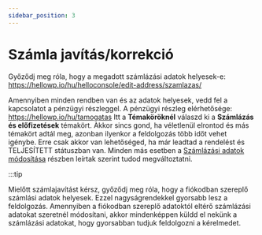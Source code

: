 ```yaml
---
sidebar_position: 3
---
```


# Számla javítás/korrekció


Győződj meg róla, hogy a megadott számlázási adatok helyesek-e: https://hellowp.io/hu/helloconsole/edit-address/szamlazas/

Amennyiben minden rendben van és az adatok helyesek, vedd fel a kapcsolatot a pénzügyi részleggel. A pénzügyi részleg elérhetősége: https://hellowp.io/hu/tamogatas Itt a **Témaköröknél** válaszd ki a **Számlázás és előfizetések** témakört. Akkor sincs gond, ha véletlenül elrontod és más témakört adtál meg, azonban ilyenkor a feldolgozás több időt vehet igénybe. Erre csak akkor van lehetőséged, ha már leadtad a rendelést és TELJESÍTETT státuszban van. Minden más esetben a [Számlázási adatok módosítása](szamlazasi-adat-modositas#számlázási-adatok-módosítása-1) részben leírtak szerint tudod megváltoztatni.

:::tip

Mielőtt számlajavítást kérsz, győződj meg róla, hogy a fiókodban szereplő számlási adatok helyesek. Ezzel nagyságrendekkel gyorsabb lesz a feldolgozás. Amennyiben a fiókodban szereplő adatoktól eltérő számlázási adatokat szeretnél módosítani, akkor mindenképpen küldd el nekünk a számlázási adatokat, hogy gyorsabban tudjuk feldolgozni a kérelmedet.